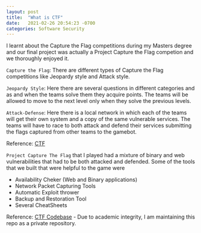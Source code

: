 ```yaml
---
layout: post
title:  "What is CTF"
date:   2021-02-26 20:54:23 -0700
categories: Software Security
---
```


I learnt about the Capture the Flag competitions during my Masters degree and our final project was actually a Project Capture the Flag competion and we thoroughly enjoyed it.

`Capture the Flag`: There are different types of Capture the Flag competitions like Jeopardy style and Attack style.

`Jeopardy Style`: Here there are several questions in different categories and as and when the teams solve them they acquire points. The teams will be allowed to move to the next level only when they solve the previous levels.

`Attack-Defense`: Here there is a local network in which each of the teams will get their own system and a copy of the same vulnerable services. The teams will have to race to both attack and defend their services submitting the flags captured from other teams to the gamebot. 

Reference: [CTF][ctf]

`Project Capture The Flag` that I played had a mixture of binary and web vulnerabilities that had to be both attacked and defended. Some of the tools that we built that were helpful to the game were 
<ul><li>Availability Cheker (Web and Binary applications)</li><li>Network Packet Capturing Tools</li><li>Automatic Exploit thrower</li><li>Backup and Restoration Tool</li><li>Several CheatSheets</li></ul>

Reference: [CTF Codebase][ctfCodebase] - Due to academic integrity, I am maintaining this repo as a private repository.



[ctf]: https://ctftime.org/ctf-wtf/
[ctfCodebase]: https://github.com/545team24/final_code